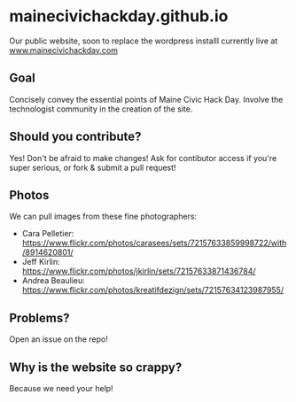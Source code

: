 mainecivichackday.github.io
============================

Our public website, soon to replace the wordpress installl currently live at www.mainecivichackday.com

Goal
----
Concisely convey the essential points of Maine Civic Hack Day. Involve the technologist community in the creation of the site.

Should you contribute?
----------------------
Yes!  Don't be afraid to make changes!  Ask for contibutor access if you're super serious, or fork & submit a pull request!

Photos
------
We can pull images from these fine photographers:

  * Cara Pelletier: https://www.flickr.com/photos/carasees/sets/72157633859998722/with/8914620801/
  * Jeff Kirlin: https://www.flickr.com/photos/jkirlin/sets/72157633871436784/
  * Andrea Beaulieu: https://www.flickr.com/photos/kreatifdezign/sets/72157634123987955/

Problems?
---------
Open an issue on the repo!

Why is the website so crappy?
--------------------------
Because we need your help!
